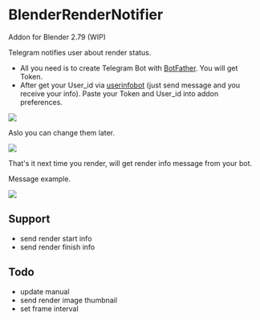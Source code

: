 # BlenderRenderNotifier

Addon for Blender 2.79 (WIP)

Telegram notifies user about render status.
* All you need is to create Telegram Bot with [BotFather](https://core.telegram.org/bots#3-how-do-i-create-a-bot). You will get Token.
* After get your User_id via [userinfobot](https://telegram.me/userinfobot) (just send message and you receive your info).
Paste your Token and User_id into addon preferences.

![](https://github.com/VascoPi/BlenderRenderNotifier/raw/master/help/Addon_preferences.jpg)


Aslo you can change them later.

![](https://github.com/VascoPi/BlenderRenderNotifier/raw/master/help/Addon_settings.jpg)

That's it next time you render, will get render info message from your bot.

Message example.

![](https://github.com/VascoPi/BlenderRenderNotifier/raw/master/help/Message_example.jpg)


## Support

* send render start info
* send render finish info


## Todo

* update manual
* send render image thumbnail
* set frame interval

